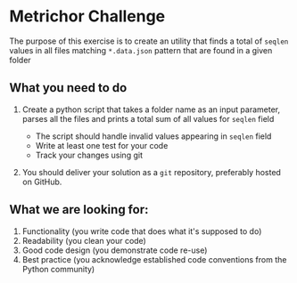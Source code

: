 Metrichor Challenge
=================

The purpose of this exercise is to create an utility that finds a total of `seqlen` values in all files matching `*.data.json` pattern that are found in a given folder

What you need to do
-------------------

1. Create a python script that takes a folder name as an input parameter, parses all the files and prints a total sum of all values for `seqlen` field
    - The script should handle invalid values appearing in `seqlen` field
    - Write at least one test for your code
    - Track your changes using git

2. You should deliver your solution as a `git` repository, preferably hosted on GitHub.

What we are looking for:
-------------------
1. Functionality (you write code that does what it's supposed to do)
2. Readability (you clean your code)
3. Good code design (you demonstrate code re-use)
4. Best practice (you acknowledge established code conventions from the Python community)
